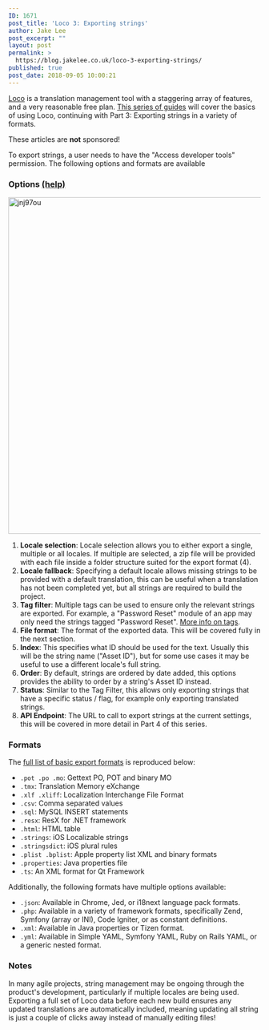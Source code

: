 ```yaml
---
ID: 1671
post_title: 'Loco 3: Exporting strings'
author: Jake Lee
post_excerpt: ""
layout: post
permalink: >
  https://blog.jakelee.co.uk/loco-3-exporting-strings/
published: true
post_date: 2018-09-05 10:00:21
---
```

<a href="https://localise.biz" target="_blank" rel="noopener">Loco</a> is a translation management tool with a staggering array of features, and a very reasonable free plan. <a href="https://blog.jakelee.co.uk//tag/loco/">This series of guides</a> will cover the basics of using Loco, continuing with Part 3: Exporting strings in a variety of formats.

These articles are <b>not</b> sponsored!

<!--more-->

To export strings, a user needs to have the "Access developer tools" permission. The following options and formats are available
<h3>Options <a href="https://localise.biz/help/formats/exporting" target="_blank" rel="noopener">(help)</a></h3>
<img class="alignnone size-full wp-image-1672" src="https://blog.jakelee.co.uk//wp-content/uploads/2018/09/jnj97ou.png" alt="jnj97ou" width="543" height="672" />
<ol>
 	<li><b>Locale selection</b>: Locale selection allows you to either export a single, multiple or all locales. If multiple are selected, a zip file will be provided with each file inside a folder structure suited for the export format (4).</li>
 	<li><b>Locale fallback</b>: Specifying a default locale allows missing strings to be provided with a default translation, this can be useful when a translation has not been completed yet, but all strings are required to build the project.</li>
 	<li><b>Tag filter</b>: Multiple tags can be used to ensure only the relevant strings are exported. For example, a "Password Reset" module of an app may only need the strings tagged "Password Reset". <a href="https://blog.jakelee.co.uk//2018/08/29/loco-1-string-management-for-multi-platform-multi-locale-projects/" target="_blank" rel="noopener">More info on tags</a>.</li>
 	<li><b>File format</b>: The format of the exported data. This will be covered fully in the next section.</li>
 	<li><b>Index</b>: This specifies what ID should be used for the text. Usually this will be the string name ("Asset ID"), but for some use cases it may be useful to use a different locale's full string.</li>
 	<li><b>Order</b>: By default, strings are ordered by date added, this options provides the ability to order by a string's Asset ID instead.</li>
 	<li><b>Status</b>: Similar to the Tag Filter, this allows only exporting strings that have a specific status / flag, for example only exporting translated strings.</li>
 	<li><b>API Endpoint</b>: The URL to call to export strings at the current settings, this will be covered in more detail in Part 4 of this series.</li>
</ol>
<h3>Formats</h3>
The <a href="https://localise.biz/api#formats" target="_blank" rel="noopener">full list of basic export formats</a> is reproduced below:
<ul>
 	<li><code>.pot .po .mo</code>: Gettext PO, POT and binary MO</li>
 	<li><code>.tmx</code>: Translation Memory eXchange</li>
 	<li><code>.xlf .xliff</code>: Localization Interchange File Format</li>
 	<li><code>.csv</code>: Comma separated values</li>
 	<li><code>.sql</code>: MySQL INSERT statements</li>
 	<li><code>.resx</code>: ResX for .NET framework</li>
 	<li><code>.html</code>: HTML table</li>
 	<li><code>.strings</code>: iOS Localizable strings</li>
 	<li><code>.stringsdict</code>: iOS plural rules</li>
 	<li><code>.plist .bplist</code>: Apple property list XML and binary formats</li>
 	<li><code>.properties</code>: Java properties file</li>
 	<li><code>.ts</code>: An XML format for Qt Framework</li>
</ul>
Additionally, the following formats have multiple options available:
<ul>
 	<li><code>.json</code>: Available in Chrome, Jed, or i18next language pack formats.</li>
 	<li><code>.php</code>: Available in a variety of framework formats, specifically Zend, Symfony (array or INI), Code Igniter, or as constant definitions.</li>
 	<li><code>.xml</code>: Available in Java properties or Tizen format.</li>
 	<li><code>.yml</code>: Available in Simple YAML, Symfony YAML, Ruby on Rails YAML, or a generic nested format.</li>
</ul>
<h3>Notes</h3>
In many agile projects, string management may be ongoing through the product's development, particularly if multiple locales are being used. Exporting a full set of Loco data before each new build ensures any updated translations are automatically included, meaning updating all string is just a couple of clicks away instead of manually editing files!
